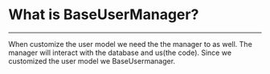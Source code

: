 # What is BaseUserManager?
---

When customize the user model we need the 
the manager to as well. The manager will 
interact with the database and us(the code).
Since we customized the user model we
BaseUsermanager.